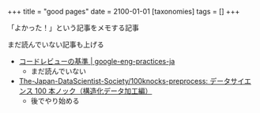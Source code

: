 +++
title = "good pages"
date = 2100-01-01
[taxonomies]
tags = []
+++

「よかった！」という記事をメモする記事

まだ読んでいない記事も上げる

- [コードレビューの基準 | google-eng-practices-ja](https://fujiharuka.github.io/google-eng-practices-ja/ja/review/reviewer/standard.html)
  - まだ読んでいない
- [The-Japan-DataScientist-Society/100knocks-preprocess: データサイエンス 100 本ノック（構造化データ加工編）](https://github.com/The-Japan-DataScientist-Society/100knocks-preprocess)
  - 後でやり始める
